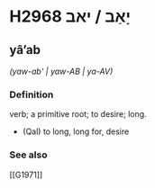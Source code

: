 # H2968 יָאַב / יאב

## yâʼab

_(yaw-ab' | yaw-AB | ya-AV)_

### Definition

verb; a primitive root; to desire; long.

- (Qal) to long, long for, desire
### See also

[[G1971]]

